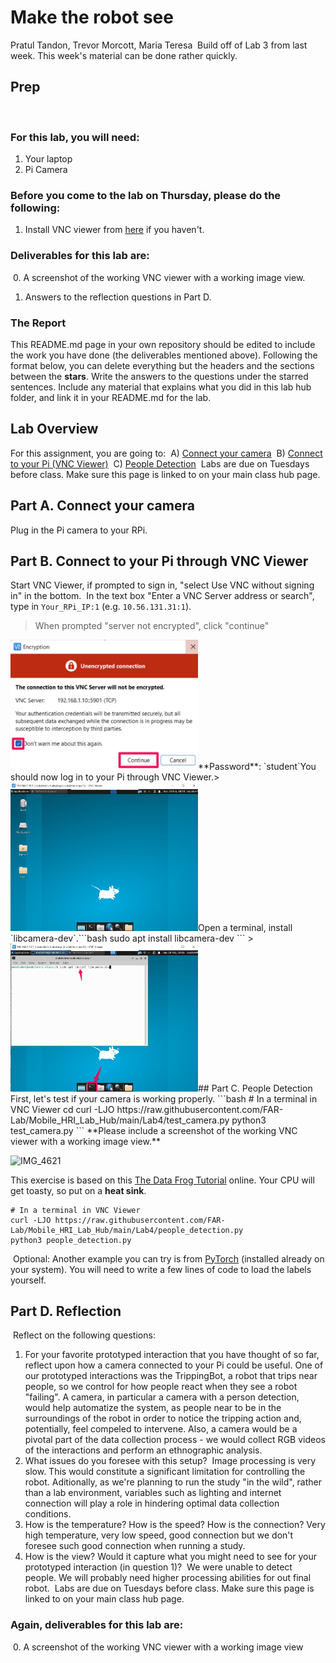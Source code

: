 # Make the robot see
Pratul Tandon, Trevor Morcott, Maria Teresa
​
Build off of Lab 3 from last week. This week's material can be done rather quickly.
​
​
## Prep
​
### For this lab, you will need:
1. Your laptop
2. Pi Camera
​
### Before you come to the lab on Thursday, please do the following:
1. Install VNC viewer from [here](https://www.realvnc.com/en/connect/download/viewer/) if you haven't. 
​
### Deliverables for this lab are: 
​
0. A screenshot of the working VNC viewer with a working image view.
​
1. Answers to the reflection questions in Part D. 
​
### The Report 
This README.md page in your own repository should be edited to include the work you have done (the deliverables mentioned above). Following the format below, you can delete everything but the headers and the sections between the **stars**. Write the answers to the questions under the starred sentences. Include any material that explains what you did in this lab hub folder, and link it in your README.md for the lab.
​
## Lab Overview
For this assignment, you are going to:
​
A) [Connect your camera](#-a-connect-your-camera)
​
B) [Connect to your Pi (VNC Viewer)](#part-b-connect-to-your-pi-through-vnc-viewer)
​
C) [People Detection](#part-c-people-detection)
​
Labs are due on Tuesdays before class. Make sure this page is linked to on your main class hub page.
​
## Part A. Connect your camera
Plug in the Pi camera to your RPi.
​
## Part B. Connect to your Pi through VNC Viewer
Start VNC Viewer, if prompted to sign in, "select Use VNC without signing in" in the bottom.
​
In the text box "Enter a VNC Server address or search", type in `Your_RPi_IP:1` (e.g. `10.56.131.31:1`).
> When prompted "server not encrypted", click "continue"
<img src="Images/vnc_warning.jpg" width="300">
​
**Password**: `student`
​
You should now log in to your Pi through VNC Viewer.
​
> <img src="Images/vnc.jpg" width="300">
​
Open a terminal, install `libcamera-dev`.
​
```bash
sudo apt install libcamera-dev
```
> <img src="Images/terminal.jpg" width="300">
​
## Part C. People Detection
First, let's test if your camera is working properly. 
```bash
# In a terminal in VNC Viewer
cd
curl -LJO https://raw.githubusercontent.com/FAR-Lab/Mobile_HRI_Lab_Hub/main/Lab4/test_camera.py
python3 test_camera.py
```
**Please include a screenshot of the working VNC viewer with a working image view.**

![IMG_4621](https://user-images.githubusercontent.com/112022260/221882411-b3c506f1-0aa3-437f-957a-3d6a552c385d.jpg)

This exercise is based on this [The Data Frog Tutorial](https://thedatafrog.com/en/articles/human-detection-video/#:~:text=People%20detection,work%20well%20in%20other%20cases.) online. Your CPU will get toasty, so put on a **heat sink**. 
​
```
# In a terminal in VNC Viewer
curl -LJO https://raw.githubusercontent.com/FAR-Lab/Mobile_HRI_Lab_Hub/main/Lab4/people_detection.py
python3 people_detection.py
```
​
Optional: Another example you can try is from [PyTorch](https://pytorch.org/tutorials/intermediate/realtime_rpi.html) (installed already on your system). You will need to write a few lines of code to load the labels yourself. 
​
## Part D. Reflection
​
Reflect on the following questions:
​
1. For your favorite prototyped interaction that you have thought of so far, reflect upon how a camera connected to your Pi could be useful.
​
One of our prototyped interactions was the TrippingBot, a robot that trips near people, so we control for how people react when they see a robot "failing". A camera, in particular a camera with a person detection, would help automatize the system, as people near to be in the surroundings of the robot in order to notice the tripping action and, potentially, feel compeled to intervene. Also, a camera would be a pivotal part of the data collection process - we would collect RGB videos of the interactions and perform an ethnographic analysis.
​
2. What issues do you foresee with this setup? 
​
Image processing is very slow. This would constitute a significant limitation for controlling the robot. Aditionally, as we're planning to run the study "in the wild", rather than a lab environment, variables such as lighting and internet connection will play a role in hindering optimal data collection conditions.
​
3. How is the temperature? How is the speed? How is the connection?
​
Very high temperature, very low speed, good connection but we don't foresee such good connection when running a study.
​
4. How is the view? Would it capture what you might need to see for your prototyped interaction (in question 1)?
​
We were unable to detect people. We will probably need higher processing abilities for out final robot. 
​
Labs are due on Tuesdays before class. Make sure this page is linked to on your main class hub page.
​
### Again, deliverables for this lab are: 
​
0. A screenshot of the working VNC viewer with a working image view
